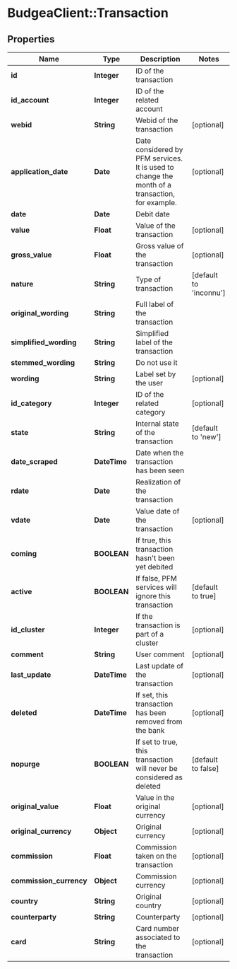 # BudgeaClient::Transaction

## Properties
Name | Type | Description | Notes
------------ | ------------- | ------------- | -------------
**id** | **Integer** | ID of the transaction | 
**id_account** | **Integer** | ID of the related account | 
**webid** | **String** | Webid of the transaction | [optional] 
**application_date** | **Date** | Date considered by PFM services. It is used to change the month of a transaction, for example. | [optional] 
**date** | **Date** | Debit date | 
**value** | **Float** | Value of the transaction | [optional] 
**gross_value** | **Float** | Gross value of the transaction | [optional] 
**nature** | **String** | Type of transaction | [default to &#39;inconnu&#39;]
**original_wording** | **String** | Full label of the transaction | 
**simplified_wording** | **String** | Simplified label of the transaction | 
**stemmed_wording** | **String** | Do not use it | 
**wording** | **String** | Label set by the user | [optional] 
**id_category** | **Integer** | ID of the related category | [optional] 
**state** | **String** | Internal state of the transaction | [default to &#39;new&#39;]
**date_scraped** | **DateTime** | Date when the transaction has been seen | 
**rdate** | **Date** | Realization of the transaction | 
**vdate** | **Date** | Value date of the transaction | [optional] 
**coming** | **BOOLEAN** | If true, this transaction hasn&#39;t been yet debited | 
**active** | **BOOLEAN** | If false, PFM services will ignore this transaction | [default to true]
**id_cluster** | **Integer** | If the transaction is part of a cluster | [optional] 
**comment** | **String** | User comment | [optional] 
**last_update** | **DateTime** | Last update of the transaction | [optional] 
**deleted** | **DateTime** | If set, this transaction has been removed from the bank | [optional] 
**nopurge** | **BOOLEAN** | If set to true, this transaction will never be considered as deleted | [default to false]
**original_value** | **Float** | Value in the original currency | [optional] 
**original_currency** | **Object** | Original currency | [optional] 
**commission** | **Float** | Commission taken on the transaction | [optional] 
**commission_currency** | **Object** | Commission currency | [optional] 
**country** | **String** | Original country | [optional] 
**counterparty** | **String** | Counterparty | [optional] 
**card** | **String** | Card number associated to the transaction | [optional] 



